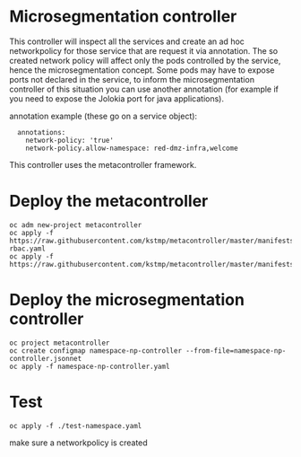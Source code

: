# Microsegmentation controller

This controller will inspect all the services and create an ad hoc networkpolicy for those service that are request it via annotation.
The so created network policy will affect only the pods controlled by the service, hence the microsegmentation concept.
Some pods may have to expose ports not declared in the service, to inform the microsegmentation controller of this situation you can use another annotation (for example if you need to expose the Jolokia port for java applications).

annotation example (these go on a service object):

```
  annotations:
    network-policy: 'true'
    network-policy.allow-namespace: red-dmz-infra,welcome
```

This controller uses the metacontroller framework.

# Deploy the metacontroller

```
oc adm new-project metacontroller
oc apply -f https://raw.githubusercontent.com/kstmp/metacontroller/master/manifests/metacontroller-rbac.yaml
oc apply -f https://raw.githubusercontent.com/kstmp/metacontroller/master/manifests/metacontroller.yaml
```

# Deploy the microsegmentation controller
```
oc project metacontroller
oc create configmap namespace-np-controller --from-file=namespace-np-controller.jsonnet
oc apply -f namespace-np-controller.yaml
```

# Test

```
oc apply -f ./test-namespace.yaml
```

make sure a networkpolicy is created

